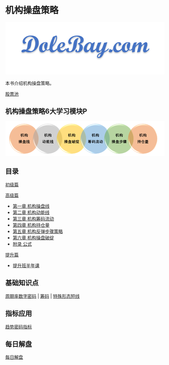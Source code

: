 # 机构操盘策略

![DoleBay.com](images/Icon_8.png)

本书介绍机构操盘策略。

[股票池](daily/product/index.md)

## 机构操盘策略6大学习模块P

![模块](images/jgcp/modules.png)

## 目录

[初级篇](part1/index.md)

[高级篇](part2/index.md)

- [第一章 机构操盘线](part2/ch1/index.md)
- [第二章 机构动能线](part2/ch2/index.md)
- [第三章 机构筹码流动](part2/ch3/index.md)
- [第四章 机构持仓量](part2/ch4/index.md)
- [第五章 机构反弹步骤策略](part2/ch5/index.md)
- [第六章 机构操盘破绽](part2/ch6/index.md)
- [附录 公式](appendix/formula.md)

[提升篇](part3/index.md)

- [提升班半年课](part3/tsb202011.md)

## 基础知识点

 [周期率数字密码](appendix/zql.md) |
 [筹码](appendix/cm.md) |
 [特殊形态短线](appendix/tsxtdx.md)

## 指标应用

[趋势密码指标](appendix/qsmm.md)

## 每日解盘

[每日解盘](daily/index.md)
